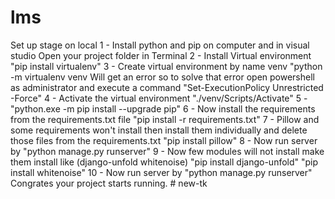 # lms

Set up stage on local
1 - Install python and pip on computer and in visual studio
Open your project folder in Terminal
2 - Install Virtual environment "pip install virtualenv"
3 - Create virtual environment by name venv "python -m virtualenv venv
Will get an error so to solve that error open powershell as administrator and execute a command "Set-ExecutionPolicy Unrestricted -Force"
4 - Activate the virtual environment "./venv/Scripts/Activate"
5 - "python.exe -m pip install --upgrade pip"
6 - Now install the requirements from the requirements.txt file "pip install -r requirements.txt"
7 - Pillow and some requirements won't install then install them individually and delete those files from the requirements.txt "pip install pillow"
8 - Now run server by "python manage.py runserver"
9 - Now few modules will not install make them install like (django-unfold whitenoise)
"pip install django-unfold"
"pip install whitenoise"
10 - Now run server by "python manage.py runserver"
Congrates your project starts running.
#   n e w - t k  
 